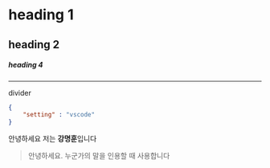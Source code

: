 # heading 1

## heading 2

##### heading 4

---
divider

```json
{
    "setting" : "vscode"
}
```

안녕하세요 저는 **강명훈**입니다

> 안녕하세요. 누군가의 말을 인용할 때 사용합니다 
